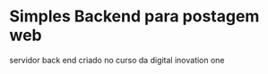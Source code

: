 # Simples Backend para postagem web



servidor back end criado no curso da digital inovation one 

